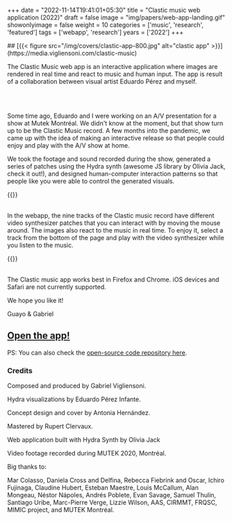 +++
date = "2022-11-14T19:41:01+05:30"
title = "Clastic music web application (2022)"
draft = false
image = "img/papers/web-app-landing.gif"
showonlyimage = false
weight = 10
categories = ['music', 'research', 'featured']
tags = ['webapp', 'research']
years = ['2022']
+++



<!--more-->## [{{< figure src="/img/covers/clastic-app-800.jpg" alt="clastic app" >}}](https://media.vigliensoni.com/clastic-music)

<!-- {{<website "https://media.vigliensoni.com/clastic-music">}} -->


The Clastic Music web app is an interactive application where images are rendered in real time and react to music and human input. The app is result of a collaboration between visual artist Eduardo Pérez and myself. 

<br><br>



Some time ago, Eduardo and I  were working on an A/V presentation for a show at Mutek Montréal. We didn't know at the moment, but that show turn up to be the Clastic Music record. A few months into the pandemic, we came up with the idea of making an interactive release so that people could enjoy and play with the A/V show at home.

We took the footage and sound recorded during the show, generated a series of patches using the Hydra synth (awesome JS library by Olivia Jack, check it out!), and designed human-computer interaction patterns so that people like you were able to control the generated visuals.

{{<youtube id="uz3YEbMRJdg" class="vertical-video" >}}
<br><br>





In the webapp, the nine tracks of the Clastic music record have different video synthesizer patches that you can interact with by moving the mouse around. The images also react to the music in real time. To enjoy it, select a track from the bottom of the page and play with the video synthesizer while you listen to the music.

{{<youtube id="e2E7m4-4i9k" class="vertical-video" >}}
<br><br>

The Clastic music app works best in Firefox and Chrome. iOS devices and Safari are not currently supported.

We hope you like it!

Guayo & Gabriel

## [Open the app!](https://media.vigliensoni.com/clastic-music)

PS: You can also check the [open-source code repository here](https://github.com/vigliensoni/clastic-music-app).


### Credits

Composed and produced by Gabriel Vigliensoni. 

Hydra visualizations by Eduardo Pérez Infante. 

Concept design and cover by Antonia Hernández. 

Mastered by Rupert Clervaux.

Web application built with Hydra Synth by Olivia Jack

Video footage recorded during MUTEK 2020, Montréal.

Big thanks to:

Mar Colasso, Daniela Cross and Delfina, Rebecca Fiebrink and Oscar, Ichiro Fujinaga, Claudine Hubert, Esteban Maestre, Louis McCallum, Alan Mongeau, Néstor Nápoles, Andrés Poblete, Evan Savage, Samuel Thulin, Santiago Uribe, Marc-Pierre Verge, Lizzie Wilson, AAS, CIRMMT, FRQSC, MIMIC project, and MUTEK Montréal.



<!-- {{< youtube 2058681707>}} -->
<!-- {{<youtube id="e2E7m4-4i9k" class="vertical-video" >}} -->


